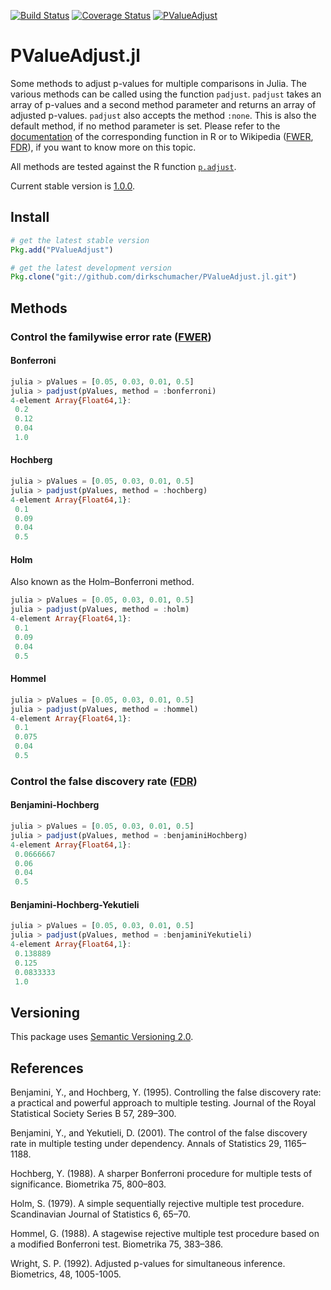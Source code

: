 [![Build Status](https://travis-ci.org/dirkschumacher/PValueAdjust.jl.svg?branch=master)](https://travis-ci.org/dirkschumacher/PValueAdjust.jl)
[![Coverage Status](https://img.shields.io/coveralls/dirkschumacher/PValueAdjust.jl.svg)](https://coveralls.io/r/dirkschumacher/PValueAdjust.jl)
[![PValueAdjust](http://pkg.julialang.org/badges/PValueAdjust_0.2.svg)](http://pkg.julialang.org/?pkg=PValueAdjust&ver=0.2)
# PValueAdjust.jl
Some methods to adjust p-values for multiple comparisons in Julia.
The various methods can be called using the function `padjust`. 
`padjust` takes an array of p-values and a second method parameter and returns an array of adjusted p-values.
`padjust` also accepts the method `:none`. This is also the default method, if no method parameter is set.
Please refer to the [documentation](http://stat.ethz.ch/R-manual/R-patched/library/stats/html/p.adjust.html) of the corresponding function in R or to Wikipedia ([FWER](http://en.wikipedia.org/wiki/Familywise_error_rate), [FDR](http://en.wikipedia.org/wiki/False_discovery_rate)), if you want to know more on this topic.

All methods are tested against the R function [`p.adjust`](http://stat.ethz.ch/R-manual/R-patched/library/stats/html/p.adjust.html).

Current stable version is [1.0.0](https://github.com/dirkschumacher/PValueAdjust.jl/tree/v1.0.0).

## Install
```jl
# get the latest stable version
Pkg.add("PValueAdjust")

# get the latest development version
Pkg.clone("git://github.com/dirkschumacher/PValueAdjust.jl.git")
```

## Methods 
### Control the familywise error rate ([FWER](http://en.wikipedia.org/wiki/Familywise_error_rate))
#### Bonferroni
```jl
julia > pValues = [0.05, 0.03, 0.01, 0.5]
julia > padjust(pValues, method = :bonferroni)
4-element Array{Float64,1}:
 0.2 
 0.12
 0.04
 1.0
```

#### Hochberg
```jl
julia > pValues = [0.05, 0.03, 0.01, 0.5]
julia > padjust(pValues, method = :hochberg)
4-element Array{Float64,1}:
 0.1 
 0.09
 0.04
 0.5
```

#### Holm
Also known as the Holm–Bonferroni method.
```jl
julia > pValues = [0.05, 0.03, 0.01, 0.5]
julia > padjust(pValues, method = :holm)
4-element Array{Float64,1}:
 0.1 
 0.09
 0.04
 0.5
```

#### Hommel
```jl
julia > pValues = [0.05, 0.03, 0.01, 0.5]
julia > padjust(pValues, method = :hommel)
4-element Array{Float64,1}:
 0.1  
 0.075
 0.04 
 0.5
```

### Control the false discovery rate ([FDR](http://en.wikipedia.org/wiki/False_discovery_rate))
#### Benjamini-Hochberg
```jl
julia > pValues = [0.05, 0.03, 0.01, 0.5]
julia > padjust(pValues, method = :benjaminiHochberg)
4-element Array{Float64,1}:
 0.0666667
 0.06     
 0.04     
 0.5
```
#### Benjamini-Hochberg-Yekutieli
```jl
julia > pValues = [0.05, 0.03, 0.01, 0.5]
julia > padjust(pValues, method = :benjaminiYekutieli)
4-element Array{Float64,1}:
 0.138889 
 0.125    
 0.0833333
 1.0
```

## Versioning
This package uses [Semantic Versioning 2.0](http://semver.org/). 

## References
Benjamini, Y., and Hochberg, Y. (1995). Controlling the false discovery rate: a practical and powerful approach to multiple testing. Journal of the Royal Statistical Society Series B 57, 289–300.

Benjamini, Y., and Yekutieli, D. (2001). The control of the false discovery rate in multiple testing under dependency. Annals of Statistics 29, 1165–1188. 

Hochberg, Y. (1988). A sharper Bonferroni procedure for multiple tests of significance. Biometrika 75, 800–803. 

Holm, S. (1979). A simple sequentially rejective multiple test procedure. Scandinavian Journal of Statistics 6, 65–70. 

Hommel, G. (1988). A stagewise rejective multiple test procedure based on a modified Bonferroni test. Biometrika 75, 383–386.

Wright, S. P. (1992). Adjusted p-values for simultaneous inference. Biometrics, 48, 1005-1005.
